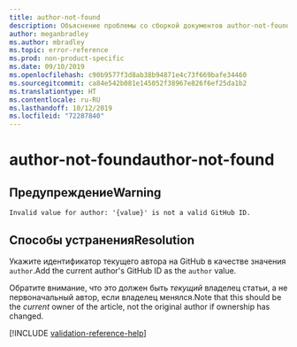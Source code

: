 ```yaml
---
title: author-not-found
description: Объяснение проблемы со сборкой документов author-not-found и способа ее устранения
author: meganbradley
ms.author: mbradley
ms.topic: error-reference
ms.prod: non-product-specific
ms.date: 09/10/2019
ms.openlocfilehash: c90b9577f3d8ab38b94871e4c73f669bafe34460
ms.sourcegitcommit: ca84e542b081e145052f38967e826f6ef25da1b2
ms.translationtype: HT
ms.contentlocale: ru-RU
ms.lasthandoff: 10/12/2019
ms.locfileid: "72287840"
---
```

# <a name="author-not-found"></a><span data-ttu-id="aa6ef-103">author-not-found</span><span class="sxs-lookup"><span data-stu-id="aa6ef-103">author-not-found</span></span>

## <a name="warning"></a><span data-ttu-id="aa6ef-104">Предупреждение</span><span class="sxs-lookup"><span data-stu-id="aa6ef-104">Warning</span></span>

`Invalid value for author: '{value}' is not a valid GitHub ID.`

## <a name="resolution"></a><span data-ttu-id="aa6ef-105">Способы устранения</span><span class="sxs-lookup"><span data-stu-id="aa6ef-105">Resolution</span></span>

<span data-ttu-id="aa6ef-106">Укажите идентификатор текущего автора на GitHub в качестве значения `author`.</span><span class="sxs-lookup"><span data-stu-id="aa6ef-106">Add the current author's GitHub ID as the `author` value.</span></span>

<span data-ttu-id="aa6ef-107">Обратите внимание, что это должен быть *текущий* владелец статьи, а не первоначальный автор, если владелец менялся.</span><span class="sxs-lookup"><span data-stu-id="aa6ef-107">Note that this should be the *current* owner of the article, not the original author if ownership has changed.</span></span>

<!--make sure to add this file to your includes folder and verify the path-->
[!INCLUDE [validation-reference-help](includes/validation-reference-help.md)]
